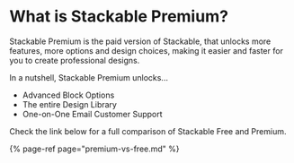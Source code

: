 # What is Stackable Premium?

Stackable Premium is the paid version of Stackable, that unlocks more features, more options and design choices, making it easier and faster for you to create professional designs.

In a nutshell, Stackable Premium unlocks...

* Advanced Block Options
* The entire Design Library
* One-on-One Email Customer Support

Check the link below for a full comparison of Stackable Free and Premium.

{% page-ref page="premium-vs-free.md" %}



